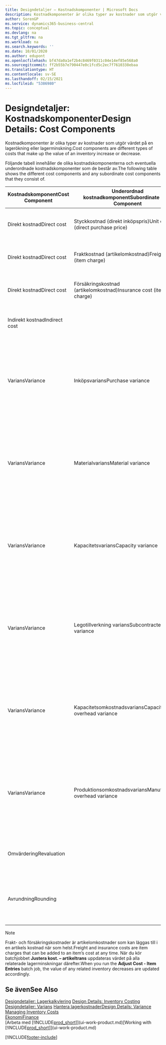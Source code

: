 ```yaml
---
title: Designdetaljer – Kostnadskomponenter | Microsoft Docs
description: Kostnadkomponenter är olika typer av kostnader som utgör värdet på en lagerökning eller lagerminskning.
author: SorenGP
ms.service: dynamics365-business-central
ms.topic: conceptual
ms.devlang: na
ms.tgt_pltfrm: na
ms.workload: na
ms.search.keywords: ''
ms.date: 10/01/2020
ms.author: edupont
ms.openlocfilehash: bf47da0a1ef2b4c8469f0311c04e14ef85e568a0
ms.sourcegitcommit: ff2b55b7e790447e0c1fcd5c2ec7f7610338ebaa
ms.translationtype: HT
ms.contentlocale: sv-SE
ms.lasthandoff: 02/15/2021
ms.locfileid: "5386980"
---
```

# <a name="design-details-cost-components"></a><span data-ttu-id="f1e7d-103">Designdetaljer: Kostnadskomponenter</span><span class="sxs-lookup"><span data-stu-id="f1e7d-103">Design Details: Cost Components</span></span>
<span data-ttu-id="f1e7d-104">Kostnadkomponenter är olika typer av kostnader som utgör värdet på en lagerökning eller lagerminskning.</span><span class="sxs-lookup"><span data-stu-id="f1e7d-104">Cost components are different types of costs that make up the value of an inventory increase or decrease.</span></span>  

 <span data-ttu-id="f1e7d-105">Följande tabell innehåller de olika kostnadskomponenterna och eventuella underordnade kostnadskomponenter som de består av.</span><span class="sxs-lookup"><span data-stu-id="f1e7d-105">The following table shows the different cost components and any subordinate cost components that they consist of.</span></span>  

|<span data-ttu-id="f1e7d-106">Kostnadskomponent</span><span class="sxs-lookup"><span data-stu-id="f1e7d-106">Cost Component</span></span>|<span data-ttu-id="f1e7d-107">Underordnad kostnadkomponent</span><span class="sxs-lookup"><span data-stu-id="f1e7d-107">Subordinate Cost Component</span></span>|<span data-ttu-id="f1e7d-108">Description</span><span class="sxs-lookup"><span data-stu-id="f1e7d-108">Description</span></span>|  
|--------------------|--------------------------------|---------------------------------------|  
|<span data-ttu-id="f1e7d-109">Direkt kostnad</span><span class="sxs-lookup"><span data-stu-id="f1e7d-109">Direct cost</span></span>|<span data-ttu-id="f1e7d-110">Styckkostnad (direkt inköpspris)</span><span class="sxs-lookup"><span data-stu-id="f1e7d-110">Unit cost (direct purchase price)</span></span>|<span data-ttu-id="f1e7d-111">Kostnad som kan spåras till en kostnadsbärare.</span><span class="sxs-lookup"><span data-stu-id="f1e7d-111">Cost that can be traced to a cost object.</span></span>|  
|<span data-ttu-id="f1e7d-112">Direkt kostnad</span><span class="sxs-lookup"><span data-stu-id="f1e7d-112">Direct cost</span></span>|<span data-ttu-id="f1e7d-113">Fraktkostnad (artikelomkostnad)</span><span class="sxs-lookup"><span data-stu-id="f1e7d-113">Freight cost (item charge)</span></span>|<span data-ttu-id="f1e7d-114">Kostnad som kan spåras till en kostnadsbärare.</span><span class="sxs-lookup"><span data-stu-id="f1e7d-114">Cost that can be traced to a cost object.</span></span>|  
|<span data-ttu-id="f1e7d-115">Direkt kostnad</span><span class="sxs-lookup"><span data-stu-id="f1e7d-115">Direct cost</span></span>|<span data-ttu-id="f1e7d-116">Försäkringskostnad (artikelomkostnad)</span><span class="sxs-lookup"><span data-stu-id="f1e7d-116">Insurance cost (item charge)</span></span>|<span data-ttu-id="f1e7d-117">Kostnad som kan spåras till en kostnadsbärare.</span><span class="sxs-lookup"><span data-stu-id="f1e7d-117">Cost that can be traced to a cost object.</span></span>|  
|<span data-ttu-id="f1e7d-118">Indirekt kostnad</span><span class="sxs-lookup"><span data-stu-id="f1e7d-118">Indirect cost</span></span>||<span data-ttu-id="f1e7d-119">Kostnad som inte kan spåras till en kostnadsbärare.</span><span class="sxs-lookup"><span data-stu-id="f1e7d-119">Cost that cannot be traced to a cost object.</span></span>|  
|<span data-ttu-id="f1e7d-120">Varians</span><span class="sxs-lookup"><span data-stu-id="f1e7d-120">Variance</span></span>|<span data-ttu-id="f1e7d-121">Inköpsvarians</span><span class="sxs-lookup"><span data-stu-id="f1e7d-121">Purchase variance</span></span>|<span data-ttu-id="f1e7d-122">Skillnaden mellan faktiska kostnader och standardkostnader, som endast bokförs för artiklar med värderingsprincipen **Standard**.</span><span class="sxs-lookup"><span data-stu-id="f1e7d-122">The difference between actual and standard costs, which is only posted for items using the **Standard** costing method.</span></span>|  
|<span data-ttu-id="f1e7d-123">Varians</span><span class="sxs-lookup"><span data-stu-id="f1e7d-123">Variance</span></span>|<span data-ttu-id="f1e7d-124">Materialvarians</span><span class="sxs-lookup"><span data-stu-id="f1e7d-124">Material variance</span></span>|<span data-ttu-id="f1e7d-125">Skillnaden mellan faktiska kostnader och standardkostnader, som endast bokförs för artiklar med värderingsprincipen **Standard**.</span><span class="sxs-lookup"><span data-stu-id="f1e7d-125">The difference between actual and standard costs, which is only posted for items using the **Standard** costing method.</span></span>|  
|<span data-ttu-id="f1e7d-126">Varians</span><span class="sxs-lookup"><span data-stu-id="f1e7d-126">Variance</span></span>|<span data-ttu-id="f1e7d-127">Kapacitetsvarians</span><span class="sxs-lookup"><span data-stu-id="f1e7d-127">Capacity variance</span></span>|<span data-ttu-id="f1e7d-128">Skillnaden mellan faktiska kostnader och standardkostnader, som endast bokförs för artiklar med värderingsprincipen **Standard**.</span><span class="sxs-lookup"><span data-stu-id="f1e7d-128">The difference between actual and standard costs, which is only posted for items using the **Standard** costing method.</span></span>|  
|<span data-ttu-id="f1e7d-129">Varians</span><span class="sxs-lookup"><span data-stu-id="f1e7d-129">Variance</span></span>|<span data-ttu-id="f1e7d-130">Legotillverkning varians</span><span class="sxs-lookup"><span data-stu-id="f1e7d-130">Subcontracted variance</span></span>|<span data-ttu-id="f1e7d-131">Skillnaden mellan faktiska kostnader och standardkostnader, som endast bokförs för artiklar med värderingsprincipen **Standard**.</span><span class="sxs-lookup"><span data-stu-id="f1e7d-131">The difference between actual and standard costs, which is only posted for items using the **Standard** costing method.</span></span>|  
|<span data-ttu-id="f1e7d-132">Varians</span><span class="sxs-lookup"><span data-stu-id="f1e7d-132">Variance</span></span>|<span data-ttu-id="f1e7d-133">Kapacitetsomkostnadsvarians</span><span class="sxs-lookup"><span data-stu-id="f1e7d-133">Capacity overhead variance</span></span>|<span data-ttu-id="f1e7d-134">Skillnaden mellan faktiska kostnader och standardkostnader, som endast bokförs för artiklar med värderingsprincipen **Standard**.</span><span class="sxs-lookup"><span data-stu-id="f1e7d-134">The difference between actual and standard costs, which is only posted for items using the **Standard** costing method.</span></span>|  
|<span data-ttu-id="f1e7d-135">Varians</span><span class="sxs-lookup"><span data-stu-id="f1e7d-135">Variance</span></span>|<span data-ttu-id="f1e7d-136">Produktionsomkostnadsvarians</span><span class="sxs-lookup"><span data-stu-id="f1e7d-136">Manufacturing overhead variance</span></span>|<span data-ttu-id="f1e7d-137">Skillnaden mellan faktiska kostnader och standardkostnader, som endast bokförs för artiklar med värderingsprincipen **Standard**.</span><span class="sxs-lookup"><span data-stu-id="f1e7d-137">The difference between actual and standard costs, which is only posted for items using the **Standard** costing method.</span></span>|  
|<span data-ttu-id="f1e7d-138">Omvärdering</span><span class="sxs-lookup"><span data-stu-id="f1e7d-138">Revaluation</span></span>||<span data-ttu-id="f1e7d-139">En avskrivning eller uppskrivning av det aktuella lagervärdet.</span><span class="sxs-lookup"><span data-stu-id="f1e7d-139">A depreciation or appreciation of the current inventory value.</span></span>|  
|<span data-ttu-id="f1e7d-140">Avrundning</span><span class="sxs-lookup"><span data-stu-id="f1e7d-140">Rounding</span></span>||<span data-ttu-id="f1e7d-141">Rester som orsakas av sättet som värderingen av lager minskar beräknas.</span><span class="sxs-lookup"><span data-stu-id="f1e7d-141">Residuals caused by the way in which valuation of inventory decreases are calculated.</span></span>|  

> [!NOTE]  
>  <span data-ttu-id="f1e7d-142">Frakt- och försäkringskostnader är artikelomkostnader som kan läggas till i en artikels kostnad när som helst.</span><span class="sxs-lookup"><span data-stu-id="f1e7d-142">Freight and insurance costs are item charges that can be added to an item’s cost at any time.</span></span> <span data-ttu-id="f1e7d-143">När du kör batchjobbet **Justera kost. – artikeltrans** uppdateras värdet på alla relaterade lagerminskningar därefter.</span><span class="sxs-lookup"><span data-stu-id="f1e7d-143">When you run the **Adjust Cost - Item Entries** batch job, the value of any related inventory decreases are updated accordingly.</span></span>  

## <a name="see-also"></a><span data-ttu-id="f1e7d-144">Se även</span><span class="sxs-lookup"><span data-stu-id="f1e7d-144">See Also</span></span>  
 <span data-ttu-id="f1e7d-145">[Designdetaljer: Lagerkalkylering](design-details-inventory-costing.md) </span><span class="sxs-lookup"><span data-stu-id="f1e7d-145">[Design Details: Inventory Costing](design-details-inventory-costing.md) </span></span>  
 <span data-ttu-id="f1e7d-146">[Designdetaljer: Varians](design-details-variance.md) [Hantera lagerkostnader](finance-manage-inventory-costs.md)</span><span class="sxs-lookup"><span data-stu-id="f1e7d-146">[Design Details: Variance](design-details-variance.md) [Managing Inventory Costs](finance-manage-inventory-costs.md)</span></span>  
 [<span data-ttu-id="f1e7d-147">Ekonomi</span><span class="sxs-lookup"><span data-stu-id="f1e7d-147">Finance</span></span>](finance.md)  
 <span data-ttu-id="f1e7d-148">[Arbeta med [!INCLUDE[prod_short](includes/prod_short.md)]](ui-work-product.md)</span><span class="sxs-lookup"><span data-stu-id="f1e7d-148">[Working with [!INCLUDE[prod_short](includes/prod_short.md)]](ui-work-product.md)</span></span>  


[!INCLUDE[footer-include](includes/footer-banner.md)]